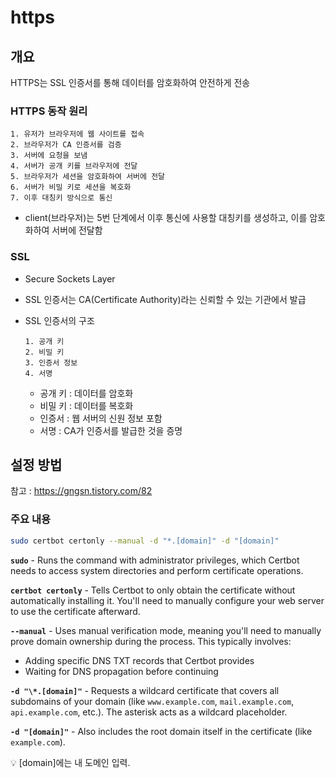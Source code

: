 # https



## 개요



HTTPS는 SSL 인증서를 통해 데이터를 암호화하여 안전하게 전송



### HTTPS 동작 원리

```
1. 유저가 브라우저에 웹 사이트를 접속
2. 브라우저가 CA 인증서를 검증
3. 서버에 요청을 보냄
4. 서버가 공개 키를 브라우저에 전달
5. 브라우저가 세션을 암호화하여 서버에 전달
6. 서버가 비밀 키로 세션을 복호화
7. 이후 대칭키 방식으로 통신
```

- client(브라우저)는 5번 단계에서 이후 통신에 사용할 대칭키를 생성하고, 이를 암호화하여 서버에 전달함



### SSL

- Secure Sockets Layer

- SSL 인증서는 CA(Certificate Authority)라는 신뢰할 수 있는 기관에서 발급

- SSL 인증서의 구조

  ```
  1. 공개 키
  2. 비밀 키
  3. 인증서 정보
  4. 서명
  ```
  
  - 공개 키 : 데이터를 암호화
  - 비밀 키 : 데이터를 복호화
  - 인증서 : 웹 서버의 신원 정보 포함
  - 서명 : CA가 인증서를 발급한 것을 증명



## 설정 방법

참고 : https://gngsn.tistory.com/82



### 주요 내용

```bash
sudo certbot certonly --manual -d "*.[domain]" -d "[domain]"
```

**`sudo`** - Runs the command with administrator privileges, which Certbot needs to access system directories and perform certificate operations.

**`certbot certonly`** - Tells Certbot to only obtain the certificate without automatically installing it. You'll need to manually configure your web server to use the certificate afterward.

**`--manual`** - Uses manual verification mode, meaning you'll need to manually prove domain ownership during the process. This typically involves:

- Adding specific DNS TXT records that Certbot provides
- Waiting for DNS propagation before continuing

**`-d "\*.[domain]"`** - Requests a wildcard certificate that covers all subdomains of your domain (like `www.example.com`, `mail.example.com`, `api.example.com`, etc.). The asterisk acts as a wildcard placeholder.

**`-d "[domain]"`** - Also includes the root domain itself in the certificate (like `example.com`).

:bulb: [domain]에는 내 도메인 입력.







